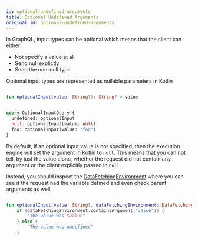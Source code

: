 ```yaml
---
id: optional-undefined-arguments
title: Optional Undefined Arguments
original_id: optional-undefined-arguments
---
```

In GraphQL, input types can be optional which means that the client can either:

-   Not specify a value at all
-   Send null explictly
-   Send the non-null type

Optional input types are represented as nullable parameters in Kotlin

```kotlin

fun optionalInput(value: String?): String? = value

```

```graphql

query OptionalInputQuery {
  undefined: optionalInput
  null: optionalInput(value: null)
  foo: optionalInput(value: "foo")
}

```

By default, if an optional input value is not specified, then the execution engine will set the argument in Kotlin to `null`.
This means that you can not tell, by just the value alone, whether the request did not contain any argument or the client explicitly passed in `null`.

Instead, you should inspect the [DataFetchingEnvironment](./data-fetching-environment.md) where you can see if the request had the variable defined and even check parent arguments as well.

```kotlin

fun optionalInput(value: String?, dataFetchingEnvironment: DataFetchingEnvironment): String =
    if (dataFetchingEnvironment.containsArgument("value")) {
        "The value was $value"
    } else {
        "The value was undefined"
    }

```
